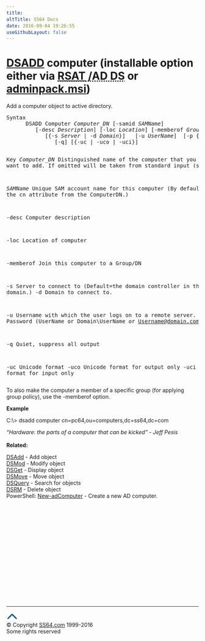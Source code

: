 ```yaml
---
title:
altTitle: SS64 Docs
date: 2016-09-04 19:26:55
useGithubLayout: false
---
```

<!-- #BeginLibraryItem "/Library/head_nt.lbi" --><!-- #EndLibraryItem --><h1><a href="dsadd.html">DSADD</a> computer (installable option either via <abbr title="Remote Server Administrative Tools / Active Directory Domain Services"><a href="../links/windows.html">RSAT</a> /AD DS</abbr> or  <a href="../links/windows.html">adminpack.msi</a>)</h1>
<p>Add a computer object to active directory.</p>
<pre>Syntax
      DSADD Computer <i>Computer_DN</i> [-samid <i>SAMName</i>]
         [-desc <i>Description</i>] [-loc <i>Location</i>] [-memberof <i>GroupDN </i>...]
            [{-s <i>Server</i> | -d <i>Domain</i>}]   [-u <i>UserName</i>]  [-p {<i>Password</i> | *}]
               [-q] [{-uc | -uco | -uci}]
	   
Key
   <i>Computer_DN</i>  Distinguished name of the computer that you want to add.
                If omitted will be taken from standard input (stdin)

   <i>SAMName</i>      Unique SAM account name for this computer
                (By default, the cn attribute from the ComputerDN.)

   -desc    Computer description

   -loc     Location of computer

   -memberof   Join this computer to a Group/DN 

   -s       Server to connect to (Default=the domain controller in the logon domain.)
   -d       Domain to connect to.

   -u       Username with which the user logs on to a remote server. 
   -p       Password     (UserName or Domain\UserName or Username@domain.com)

   -q       Quiet, suppress all output

   -uc      Unicode format
   -uco     Unicode format for output only
   -uci     Unicode format for input only</pre>
<p>To also make the computer  a member of a specific group (for applying group policy), use the <span class="code">-memberof </span>option. </p>
<p><b>Example</b></p>
<p class="code">C:\&gt; dsadd computer cn=pc64,ou=computers,dc=ss64,dc=com </p>
<p> <i class="quote">“Hardware: the parts of a computer that can be kicked” - Jeff Pesis</i><br>
<br>
<b> Related:</b></p>
<p><a href="dsadd.html">DSAdd</a> - Add object<br>
<a href="dsmod.html">DSMod</a> - Modify object<br>
<a href="dsget.html">DSGet</a> - Display object <br>
<a href="dsmove.html">DSMove</a> - Move object<br>
<a href="dsquery.html">DSQuery</a> - Search for objects <br>
<a href="dsrm.html">DSRM</a> - Delete object<br>
PowerShell: 
<a href="../ps/new-adcomputer.html">New-adComputer</a> - Create a new AD computer.</p><!-- #BeginLibraryItem "/Library/foot_nt.lbi" --><p>
<!-- windows300 -->
<ins class="adsbygoogle" style="display:inline-block;width:300px;height:250px" data-ad-client="ca-pub-6140977852749469" data-ad-slot="7649547908"></ins>
<script>
(adsbygoogle = window.adsbygoogle || []).push({});
</script></p>
<hr>
<div id="bl" class="footer"><a href="dsadd-computer.html#"><img src="../images/top.png" width="30" height="22" alt="Back to the Top"></a></div>
<div id="br" class="footer, tagline">© Copyright <a href="http://ss64.com/">SS64.com</a> 1999-2016<br>
Some rights reserved</div><!-- #EndLibraryItem -->

